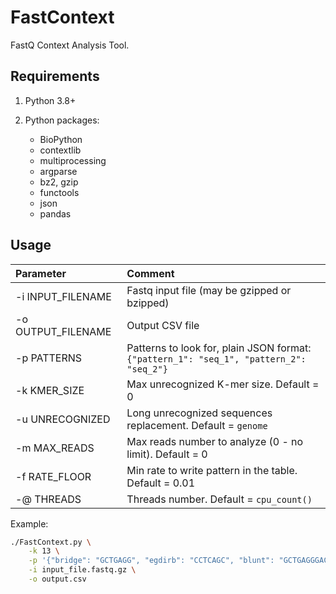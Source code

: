 # FastContext

FastQ Context Analysis Tool.

## Requirements

1. Python 3.8+
2. Python packages:

	* BioPython
	* contextlib
	* multiprocessing
	* argparse
	* bz2, gzip
	* functools
	* json
	* pandas

## Usage

| Parameter | Comment |
|:----------|:--------|
| -i INPUT_FILENAME | Fastq input file (may be gzipped or bzipped) |
| -o OUTPUT_FILENAME | Output CSV file |
| -p PATTERNS | Patterns to look for, plain JSON format: `{"pattern_1": "seq_1", "pattern_2": "seq_2"}` |
| -k KMER_SIZE | Max unrecognized K-mer size. Default = 0 |
| -u UNRECOGNIZED | Long unrecognized sequences replacement. Default = `genome` |
| -m MAX_READS | Max reads number to analyze (0 - no limit). Default = 0 |
| -f RATE_FLOOR | Min rate to write pattern in the table. Default = 0.01 |
| -@ THREADS | Threads number. Default = `cpu_count()` |

Example:

```bash
./FastContext.py \
	-k 13 \
	-p '{"bridge": "GCTGAGG", "egdirb": "CCTCAGC", "blunt": "GCTGAGGGAC", "tnulb": "GTCCCTCAGC", "illumina": "AGATCGGAAG"}' \
	-i input_file.fastq.gz \
	-o output.csv 
```

